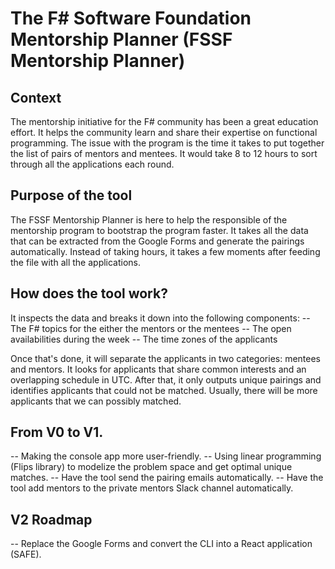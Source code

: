 # The F# Software Foundation Mentorship Planner (FSSF Mentorship Planner)

## Context
The mentorship initiative for the F# community has been a great education effort. It helps the community
learn and share their expertise on functional programming. The issue with the program is the time it takes to put together the list of pairs of mentors and mentees. It would take 8 to 12 hours to sort through all the applications each round.

## Purpose of the tool
The FSSF Mentorship Planner is here to help the responsible of the mentorship program to bootstrap the program faster. It takes all the data that can be extracted from the Google Forms and generate the pairings automatically. Instead of taking hours, it takes a few moments after feeding the file with all the applications.

## How does the tool work?
It inspects the data and breaks it down into the following components:
-- The F# topics for the either the mentors or the mentees
-- The open availabilities during the week
-- The time zones of the applicants

Once that's done, it will separate the applicants in two categories: mentees and mentors. It looks for applicants that share common interests and an overlapping schedule in UTC. After that, it only outputs unique pairings and identifies applicants that could not be matched. Usually, there will be more applicants that we can possibly matched.

## From V0 to V1.
-- Making the console app more user-friendly.
-- Using linear programming (Flips library) to modelize the problem space and get optimal unique matches.
-- Have the tool send the pairing emails automatically.
-- Have the tool add mentors to the private mentors Slack channel automatically.

## V2 Roadmap
-- Replace the Google Forms and convert the CLI into a React application (SAFE).
